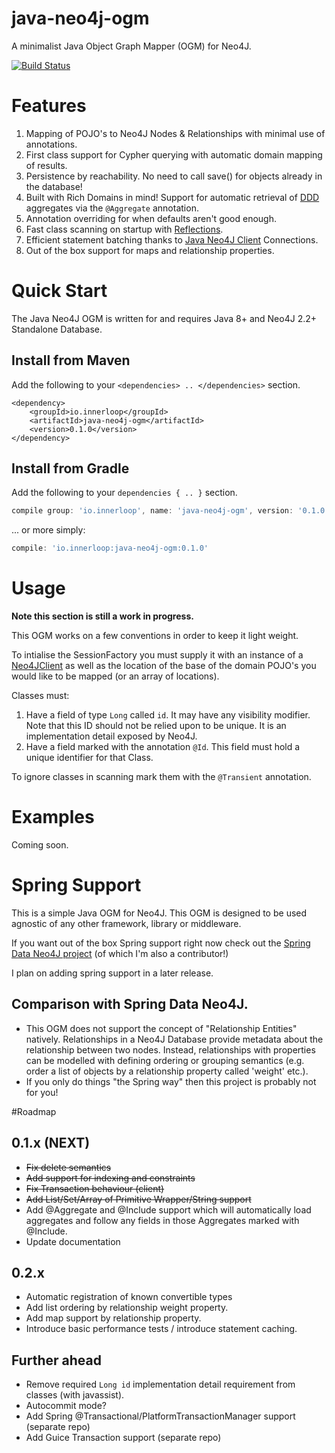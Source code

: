 java-neo4j-ogm
==============

A minimalist Java Object Graph Mapper (OGM) for Neo4J.

[![Build Status](https://travis-ci.org/inner-loop/java-neo4j-ogm.svg?branch=master)](https://travis-ci.org/inner-loop/java-neo4j-ogm)


# Features

1. Mapping of POJO's to Neo4J Nodes & Relationships with minimal use of annotations.
1. First class support for Cypher querying with automatic domain mapping of results.
1. Persistence by reachability. No need to call save() for objects already in the database!
1. Built with Rich Domains in mind!  Support for automatic retrieval of [DDD](http://en.wikipedia.org/wiki/Domain-driven_design) aggregates via the ```@Aggregate``` annotation.
1. Annotation overriding for when defaults aren't good enough.
1. Fast class scanning on startup with [Reflections](https://github.com/ronmamo/reflections).
1. Efficient statement batching thanks to [Java Neo4J Client](https://github.com/inner-loop/java-neo4j-client) Connections.
1. Out of the box support for maps and relationship properties.


# Quick Start

The Java Neo4J OGM is written for and requires Java 8+ and Neo4J 2.2+ Standalone Database.

## Install from Maven

Add the following to your ```<dependencies> .. </dependencies>``` section.

```maven
<dependency>
    <groupId>io.innerloop</groupId>
    <artifactId>java-neo4j-ogm</artifactId>
    <version>0.1.0</version>
</dependency>
```

## Install from Gradle

Add the following to your ```dependencies { .. }``` section.

```gradle
compile group: 'io.innerloop', name: 'java-neo4j-ogm', version: '0.1.0'
```

... or more simply:

```gradle
compile: 'io.innerloop:java-neo4j-ogm:0.1.0'
```


# Usage

**Note this section is still a work in progress.**

This OGM works on a few conventions in order to keep it light weight. 

To intialise the SessionFactory you must supply it with an instance 
of a [Neo4JClient](https://github.com/inner-loop/java-neo4j-client/blob/master/src/main/java/io/innerloop/neo4j/client/Neo4jClient.java)
 as well as the location of the base of the domain POJO's you would like to be mapped (or an array of locations).

Classes must:

1. Have a field of type ```Long``` called ```id```. It may have any visibility modifier. Note that this ID should not
be relied upon to be unique. It is an implementation detail exposed by Neo4J.
1. Have a field marked with the annotation ```@Id```. This field must hold a unique identifier for that Class.

To ignore classes in scanning mark them with the ```@Transient``` annotation.


# Examples

Coming soon.

# Spring Support
This is a simple Java OGM for Neo4J. This OGM is designed to be used
agnostic of any other framework, library or middleware.

If you want out of the box Spring support right now check out the 
[Spring Data Neo4J project](http://docs.spring.io/spring-data/neo4j/docs/4.0.0.M1/) (of which I'm also a contributor!)

I plan on adding spring support in a later release.

## Comparison with Spring Data Neo4J.

- This OGM does not support the concept of "Relationship Entities" natively. Relationships in a Neo4J Database provide
metadata about the relationship between two nodes. Instead, relationships with properties can be modelled with defining ordering 
or grouping semantics (e.g. order a list of objects by a relationship property called 'weight' etc.).
- If you only do things "the Spring way" then this project is probably not for you!

#Roadmap

## 0.1.x (NEXT)
- ~~Fix delete semantics~~
- ~~Add support for indexing and constraints~~
- ~~Fix Transaction behaviour (client)~~
- ~~Add List/Set/Array of Primitive Wrapper/String support~~
- Add @Aggregate and @Include support which will automatically load aggregates and follow any fields in those Aggregates
marked with @Include.
- Update documentation

## 0.2.x
- Automatic registration of known convertible types
- Add list ordering by relationship weight property.
- Add map support by relationship property.
- Introduce basic performance tests / introduce statement caching.

## Further ahead
- Remove required ```Long id``` implementation detail requirement from classes (with javassist).
- Autocommit mode?
- Add Spring @Transactional/PlatformTransactionManager support (separate repo)
- Add Guice Transaction support (separate repo)
